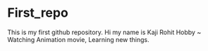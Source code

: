 # First_repo
This is my first github repository.
Hi my name is Kaji Rohit
Hobby ~ Watching Animation movie, Learning new things.
